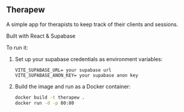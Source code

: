 ## Therapew

A simple app for therapists to keep track of their clients and sessions.

Built with React & Supabase

To run it:

1. Set up your supabase credentials as environment variables:
   ```
   VITE_SUPABASE_URL= your supabase url
   VITE_SUPABASE_ANON_KEY= your supabase anon key
   ```
2. Build the image and run as a Docker container:

    ```bash
    docker build -t therapew .
    docker run -d -p 80:80
    ```

   